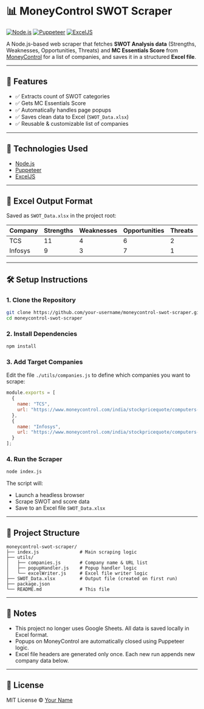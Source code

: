 # 📊 MoneyControl SWOT Scraper

[![Node.js](https://img.shields.io/badge/Node.js-18.x-brightgreen)](https://nodejs.org/)
[![Puppeteer](https://img.shields.io/badge/Puppeteer-HeadlessChrome-blue)](https://pptr.dev/)
[![ExcelJS](https://img.shields.io/badge/ExcelJS-Export-green)](https://www.npmjs.com/package/exceljs)

A Node.js-based web scraper that fetches **SWOT Analysis data** (Strengths, Weaknesses, Opportunities, Threats) and **MC Essentials Score** from [MoneyControl](https://www.moneycontrol.com) for a list of companies, and saves it in a structured **Excel file**.

---

## 🚀 Features

- ✅ Extracts count of SWOT categories
- ✅ Gets MC Essentials Score
- ✅ Automatically handles page popups
- ✅ Saves clean data to Excel (`SWOT_Data.xlsx`)
- ✅ Reusable & customizable list of companies

---

## 🧩 Technologies Used

- [Node.js](https://nodejs.org/)
- [Puppeteer](https://pptr.dev/)
- [ExcelJS](https://www.npmjs.com/package/exceljs)

---

## 📁 Excel Output Format

Saved as `SWOT_Data.xlsx` in the project root:

| Company   | Strengths | Weaknesses | Opportunities | Threats | MCEssentials |
|-----------|-----------|------------|----------------|---------|--------------|
| TCS       | 11        | 4          | 6              | 2       | 81           |
| Infosys   | 9         | 3          | 7              | 1       | 78           |

---

## 🛠 Setup Instructions

### 1. Clone the Repository

```bash
git clone https://github.com/your-username/moneycontrol-swot-scraper.git
cd moneycontrol-swot-scraper
```

### 2. Install Dependencies

```bash
npm install
```

### 3. Add Target Companies

Edit the file `./utils/companies.js` to define which companies you want to scrape:

```js
module.exports = [
  {
    name: "TCS",
    url: "https://www.moneycontrol.com/india/stockpricequote/computers-software/tataconsultancyservices/TCS"
  },
  {
    name: "Infosys",
    url: "https://www.moneycontrol.com/india/stockpricequote/computers-software/infosys/IT"
  }
];
```

### 4. Run the Scraper

```bash
node index.js
```

The script will:
- Launch a headless browser
- Scrape SWOT and score data
- Save to an Excel file `SWOT_Data.xlsx`

---

## 📂 Project Structure

```
moneycontrol-swot-scraper/
├── index.js               # Main scraping logic
├── utils/
│   ├── companies.js       # Company name & URL list
│   ├── popupHandler.js    # Popup handler logic
│   └── excelWriter.js     # Excel file writer logic
├── SWOT_Data.xlsx         # Output file (created on first run)
├── package.json
└── README.md              # This file
```

---

## 📌 Notes

- This project no longer uses Google Sheets. All data is saved locally in Excel format.
- Popups on MoneyControl are automatically closed using Puppeteer logic.
- Excel file headers are generated only once. Each new run appends new company data below.

---

## 📃 License

MIT License © [Your Name](https://github.com/your-username)